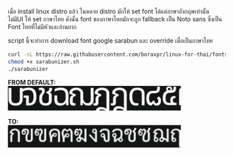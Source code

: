เมื่อ install linux distro แล้ว ในหลาย distro มักให้ set font ได้แค่ภาษาอังกฤษเท่านั้น ไม่มีUI ให้ set ภาษาไทย ดังนั้น font ของภาษาไทยมักจะถูก fallback เป็น Noto sans ซึ่งเป็น Font ไทยที่ไม่มีหัวและอ่านยาก

script นี้จะทำการ download font google sarabun และ override เมื่อเป็นภาษาไทย

```bash
curl -sL https://raw.githubusercontent.com/boraxpr/linux-for-thai/fonts/sarabunizer.sh
chmod +x sarabunizer.sh
./sarabunizer
```

**FROM DEFAULT:**<br><img src="asset/thai-no-loop-notosan.png" width="400">

**TO:**<br><img src="asset/thai-loop-sarabun.png" width="400">

